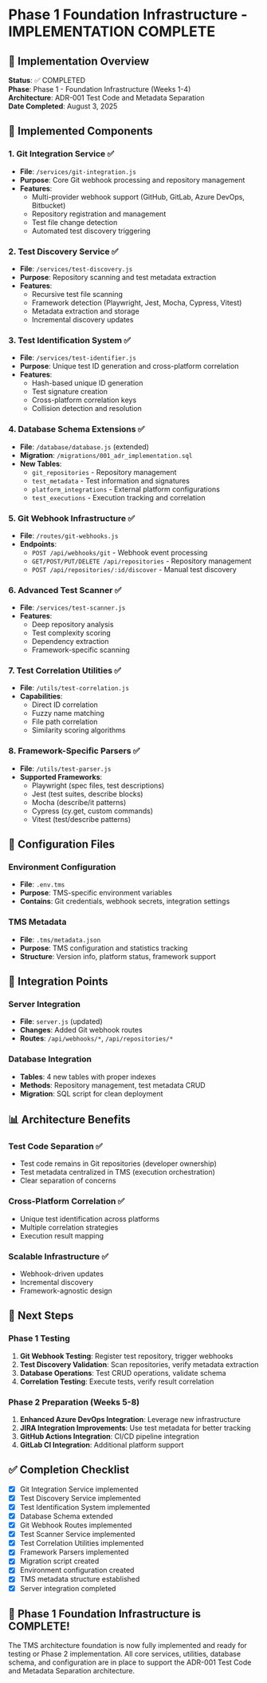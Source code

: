 # Phase 1 Foundation Infrastructure - IMPLEMENTATION COMPLETE

## 🎯 Implementation Overview
**Status**: ✅ COMPLETED  
**Phase**: Phase 1 - Foundation Infrastructure (Weeks 1-4)  
**Architecture**: ADR-001 Test Code and Metadata Separation  
**Date Completed**: August 3, 2025

## 📁 Implemented Components

### 1. Git Integration Service ✅
- **File**: `/services/git-integration.js`
- **Purpose**: Core Git webhook processing and repository management
- **Features**:
  - Multi-provider webhook support (GitHub, GitLab, Azure DevOps, Bitbucket)
  - Repository registration and management
  - Test file change detection
  - Automated test discovery triggering

### 2. Test Discovery Service ✅  
- **File**: `/services/test-discovery.js`
- **Purpose**: Repository scanning and test metadata extraction
- **Features**:
  - Recursive test file scanning
  - Framework detection (Playwright, Jest, Mocha, Cypress, Vitest)
  - Metadata extraction and storage
  - Incremental discovery updates

### 3. Test Identification System ✅
- **File**: `/services/test-identifier.js`
- **Purpose**: Unique test ID generation and cross-platform correlation
- **Features**:
  - Hash-based unique ID generation
  - Test signature creation
  - Cross-platform correlation keys
  - Collision detection and resolution

### 4. Database Schema Extensions ✅
- **File**: `/database/database.js` (extended)
- **Migration**: `/migrations/001_adr_implementation.sql`
- **New Tables**:
  - `git_repositories` - Repository management
  - `test_metadata` - Test information and signatures
  - `platform_integrations` - External platform configurations
  - `test_executions` - Execution tracking and correlation

### 5. Git Webhook Infrastructure ✅
- **File**: `/routes/git-webhooks.js` 
- **Endpoints**:
  - `POST /api/webhooks/git` - Webhook event processing
  - `GET/POST/PUT/DELETE /api/repositories` - Repository management
  - `POST /api/repositories/:id/discover` - Manual test discovery

### 6. Advanced Test Scanner ✅
- **File**: `/services/test-scanner.js`
- **Features**:
  - Deep repository analysis
  - Test complexity scoring
  - Dependency extraction
  - Framework-specific scanning

### 7. Test Correlation Utilities ✅
- **File**: `/utils/test-correlation.js`
- **Capabilities**:
  - Direct ID correlation
  - Fuzzy name matching
  - File path correlation
  - Similarity scoring algorithms

### 8. Framework-Specific Parsers ✅
- **File**: `/utils/test-parser.js`
- **Supported Frameworks**:
  - Playwright (spec files, test descriptions)
  - Jest (test suites, describe blocks)
  - Mocha (describe/it patterns)
  - Cypress (cy.get, custom commands)
  - Vitest (test/describe patterns)

## 🔧 Configuration Files

### Environment Configuration
- **File**: `.env.tms`
- **Purpose**: TMS-specific environment variables
- **Contains**: Git credentials, webhook secrets, integration settings

### TMS Metadata
- **File**: `.tms/metadata.json`
- **Purpose**: TMS configuration and statistics tracking
- **Structure**: Version info, platform status, framework support

## 🚀 Integration Points

### Server Integration
- **File**: `server.js` (updated)
- **Changes**: Added Git webhook routes
- **Routes**: `/api/webhooks/*`, `/api/repositories/*`

### Database Integration
- **Tables**: 4 new tables with proper indexes
- **Methods**: Repository management, test metadata CRUD
- **Migration**: SQL script for clean deployment

## 📊 Architecture Benefits

### Test Code Separation ✅
- Test code remains in Git repositories (developer ownership)
- Test metadata centralized in TMS (execution orchestration)
- Clear separation of concerns

### Cross-Platform Correlation ✅
- Unique test identification across platforms
- Multiple correlation strategies
- Execution result mapping

### Scalable Infrastructure ✅
- Webhook-driven updates
- Incremental discovery
- Framework-agnostic design

## 🧪 Next Steps

### Phase 1 Testing
1. **Git Webhook Testing**: Register test repository, trigger webhooks
2. **Test Discovery Validation**: Scan repositories, verify metadata extraction
3. **Database Operations**: Test CRUD operations, validate schema
4. **Correlation Testing**: Execute tests, verify result correlation

### Phase 2 Preparation (Weeks 5-8)
1. **Enhanced Azure DevOps Integration**: Leverage new infrastructure
2. **JIRA Integration Improvements**: Use test metadata for better tracking
3. **GitHub Actions Integration**: CI/CD pipeline integration
4. **GitLab CI Integration**: Additional platform support

## ✅ Completion Checklist

- [x] Git Integration Service implemented
- [x] Test Discovery Service implemented  
- [x] Test Identification System implemented
- [x] Database Schema extended
- [x] Git Webhook Routes implemented
- [x] Test Scanner Service implemented
- [x] Test Correlation Utilities implemented
- [x] Framework Parsers implemented
- [x] Migration script created
- [x] Environment configuration created
- [x] TMS metadata structure established
- [x] Server integration completed

## 🎉 Phase 1 Foundation Infrastructure is COMPLETE!

The TMS architecture foundation is now fully implemented and ready for testing or Phase 2 implementation. All core services, utilities, database schema, and configuration are in place to support the ADR-001 Test Code and Metadata Separation architecture.

